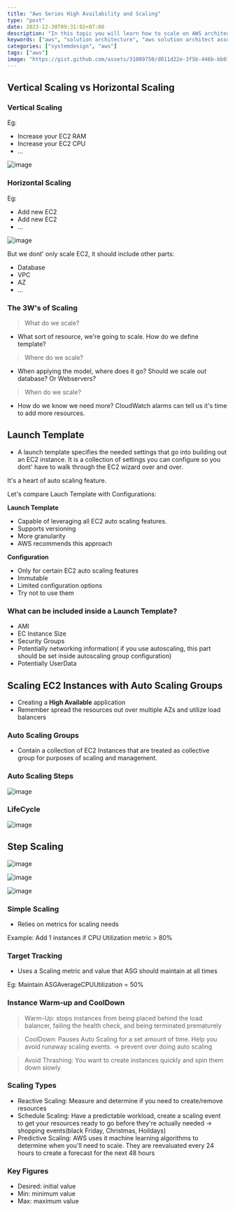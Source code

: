 ```yaml
---
title: "Aws Series High Availability and Scaling"
type: "post"
date: 2023-12-30T09:31:02+07:00
description: "In this topic you will learn how to scale on AWS architecture"
keywords: ["aws", "solution architecture", "aws solution architect associate"]
categories: ["systemdesign", "aws"]
tags: ["aws"]
image: "https://gist.github.com/assets/31009750/d011d22e-3f5b-446b-bb01-efa7655968c5"
---
```


## Vertical Scaling vs Horizontal Scaling

### Vertical Scaling

Eg:

- Increase your EC2 RAM
- Increase your EC2 CPU
- ...

![image](https://gist.github.com/assets/31009750/dd252275-7a83-4e64-9ac4-9a6d8387896a)

### Horizontal Scaling

Eg:

- Add new EC2
- Add new EC2
- ...

![image](https://gist.github.com/assets/31009750/c1b33a1a-7933-4427-86dc-33384ec14def)

But we dont' only scale EC2, it should include other parts:

- Database
- VPC
- AZ
- ...

### The 3W's of Scaling

> What do we scale?

- What sort of resource, we're going to scale. How do we define template?

> Where do we scale?

- When applying the model, where does it go? Should we scale out database? Or Webservers?

> When do we scale?

- How do we know we need more? CloudWatch alarms can tell us it's time to add more resources.

## Launch Template

- A launch template specifies the needed settings that go into building out an EC2 instance. It is a collection of settings you can configure so you dont' have to walk through the EC2 wizard over and over.

It's a heart of auto scaling feature.

Let's compare Lauch Template with Configurations:

**Launch Template**

- Capable of leveraging all EC2 auto scaling features.
- Supports versioning
- More granularity
- AWS recommends this approach

**Configuration**

- Only for certain EC2 auto scaling features
- Immutable
- Limited configuration options
- Try not to use them

### What can be included inside a Launch Template?

- AMI
- EC Instance Size
- Security Groups
- Potentially networking information( if you use autoscaling, this part should be set inside autoscaling group configuration)
- Potentially UserData

## Scaling EC2 Instances with Auto Scaling Groups

- Creating a **High Available** application
- Remember spread the resources out over multiple AZs and utilize load balancers

### Auto Scaling Groups

- Contain a collection of EC2 Instances that are treated as collective group for purposes of scaling and management.

### Auto Scaling Steps

![image](https://gist.github.com/assets/31009750/dfbc4bff-2f5f-41be-969c-bfcf83fbfb5d)

### LifeCycle

![image](https://gist.github.com/assets/31009750/bc5b2d34-4d48-44df-b296-cc635c28b73d)

## Step Scaling

![image](https://gist.github.com/assets/31009750/5dd648ba-07c5-466f-a115-cc916d9fba25)

![image](https://gist.github.com/assets/31009750/6ba94b3f-4555-4733-8789-5918445aaa8a)

![image](https://gist.github.com/assets/31009750/0fcf9021-261e-4227-b8d4-e5e15674851f)

### Simple Scaling

- Relies on metrics for scaling needs

Example: Add 1 instances if CPU Utilization metric > 80%

### Target Tracking

- Uses a Scaling metric and value that ASG should maintain at all times

Eg: Maintain ASGAverageCPUUtilization = 50%

### Instance Warm-up and CoolDown

> Warm-Up: stops instances from being placed behind the load balancer, failing the health check, and being terminated prematurely

> CoolDown: Pauses Auto Scaling for a set amount of time. Help you avoid runaway scaling events. -> prevent over doing auto scaling

> Avoid Thrashing: You want to create instances quickly and spin them down slowly

### Scaling Types

- Reactive Scaling: Measure and determine if you need to create/remove resources
- Schedule Scaling: Have a predictable workload, create a scaling event to get your resources ready to go before they're actually needed -> shopping events(black Friday, Christmas, Hoildays)
- Predictive Scaling: AWS uses it machine learning algorithms to determine when you'll need to scale. They are reevaluated every 24 hours to create a forecast for the next 48 hours

### Key Figures

- Desired: initial value
- Min: minimum value
- Max: maximum value
